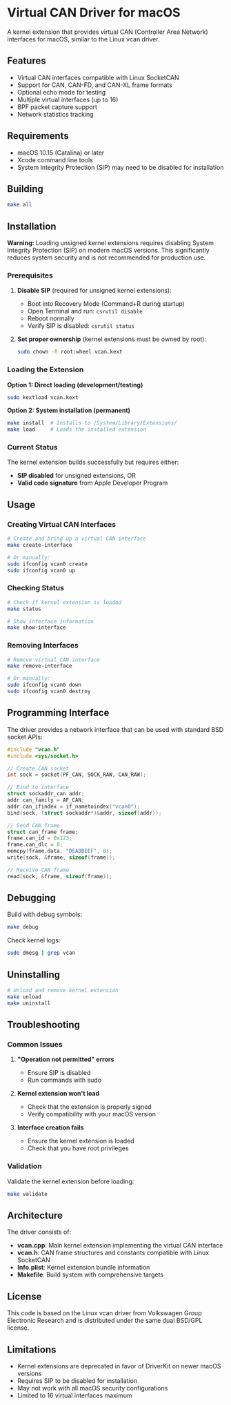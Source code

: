 # Virtual CAN Driver for macOS

A kernel extension that provides virtual CAN (Controller Area Network) interfaces for macOS, similar to the Linux vcan driver.

## Features

- Virtual CAN interfaces compatible with Linux SocketCAN
- Support for CAN, CAN-FD, and CAN-XL frame formats
- Optional echo mode for testing
- Multiple virtual interfaces (up to 16)
- BPF packet capture support
- Network statistics tracking

## Requirements

- macOS 10.15 (Catalina) or later
- Xcode command line tools
- System Integrity Protection (SIP) may need to be disabled for installation

## Building

```bash
make all
```

## Installation

**Warning:** Loading unsigned kernel extensions requires disabling System Integrity Protection (SIP) on modern macOS versions. This significantly reduces system security and is not recommended for production use.

### Prerequisites

1. **Disable SIP** (required for unsigned kernel extensions):
   - Boot into Recovery Mode (Command+R during startup)
   - Open Terminal and run: `csrutil disable`
   - Reboot normally
   - Verify SIP is disabled: `csrutil status`

2. **Set proper ownership** (kernel extensions must be owned by root):
   ```bash
   sudo chown -R root:wheel vcan.kext
   ```

### Loading the Extension

**Option 1: Direct loading (development/testing)**
```bash
sudo kextload vcan.kext
```

**Option 2: System installation (permanent)**
```bash
make install  # Installs to /System/Library/Extensions/
make load     # Loads the installed extension
```

### Current Status

The kernel extension builds successfully but requires either:
- **SIP disabled** for unsigned extensions, OR
- **Valid code signature** from Apple Developer Program

## Usage

### Creating Virtual CAN Interfaces

```bash
# Create and bring up a virtual CAN interface
make create-interface

# Or manually:
sudo ifconfig vcan0 create
sudo ifconfig vcan0 up
```

### Checking Status

```bash
# Check if kernel extension is loaded
make status

# Show interface information
make show-interface
```

### Removing Interfaces

```bash
# Remove virtual CAN interface
make remove-interface

# Or manually:
sudo ifconfig vcan0 down
sudo ifconfig vcan0 destroy
```

## Programming Interface

The driver provides a network interface that can be used with standard BSD socket APIs:

```c
#include "vcan.h"
#include <sys/socket.h>

// Create CAN socket
int sock = socket(PF_CAN, SOCK_RAW, CAN_RAW);

// Bind to interface
struct sockaddr_can addr;
addr.can_family = AF_CAN;
addr.can_ifindex = if_nametoindex("vcan0");
bind(sock, (struct sockaddr*)&addr, sizeof(addr));

// Send CAN frame
struct can_frame frame;
frame.can_id = 0x123;
frame.can_dlc = 8;
memcpy(frame.data, "DEADBEEF", 8);
write(sock, &frame, sizeof(frame));

// Receive CAN frame
read(sock, &frame, sizeof(frame));
```

## Debugging

Build with debug symbols:
```bash
make debug
```

Check kernel logs:
```bash
sudo dmesg | grep vcan
```

## Uninstalling

```bash
# Unload and remove kernel extension
make unload
make uninstall
```

## Troubleshooting

### Common Issues

1. **"Operation not permitted" errors**
   - Ensure SIP is disabled
   - Run commands with sudo

2. **Kernel extension won't load**
   - Check that the extension is properly signed
   - Verify compatibility with your macOS version

3. **Interface creation fails**
   - Ensure the kernel extension is loaded
   - Check that you have root privileges

### Validation

Validate the kernel extension before loading:
```bash
make validate
```

## Architecture

The driver consists of:

- **vcan.cpp**: Main kernel extension implementing the virtual CAN interface
- **vcan.h**: CAN frame structures and constants compatible with Linux SocketCAN
- **Info.plist**: Kernel extension bundle information
- **Makefile**: Build system with comprehensive targets

## License

This code is based on the Linux vcan driver from Volkswagen Group Electronic Research and is distributed under the same dual BSD/GPL license.

## Limitations

- Kernel extensions are deprecated in favor of DriverKit on newer macOS versions
- Requires SIP to be disabled for installation
- May not work with all macOS security configurations
- Limited to 16 virtual interfaces maximum
